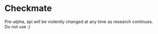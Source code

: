 # Checkmate

Pre-alpha, api will be violently changed at any time as research continues.
Do not use :)
